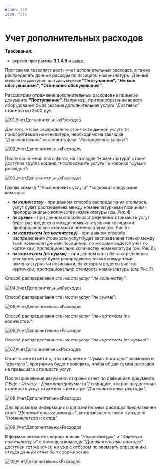 ```yaml
---
order: 140
icon: file
---
```


# Учет дополнительных расходов

**Требования:**
* версия программы **3.1.4.5** и выше.

Программа позволяет вести учет дополнительных расходов, а также распределять данные расходы по позициям номенклатуры. Данный механизм доступен для документов **"Поступление", "Начало обслуживания", "Окончание обслуживания"**.

Рассмотрим отражение дополнительных расходов на примере документа **"Поступление"**. Например, при приобретении нового оборудования была оказана дополнительная услуга *"Доставка"* стоимостью 2500 руб.

![01_УчетДополнительныхРасходов](static/01_УчетДополнительныхРасходов.png)

Для того, чтобы распределить стоимость данной услуги по приобретаемой номенклатуре, необходимо на закладке *"Дополнительно"* установить флаг *"Распределять услуги"*:

![02_УчетДополнительныхРасходов](static/02_УчетДополнительныхРасходов.png)

После включения этого флага, на закладке "Номенклатура" станет доступна группа команд *"Распределить услуги"* и колонка *"Сумма расходов"*:

![03_УчетДополнительныхРасходов](static/03_УчетДополнительныхРасходов.png)

Группа команд *"Распределить услуги" *содержит следующие команды:

* ***по количеству*** - при данном способе распределения стоимость услуг будет распределена между номенклатурными позициями пропорционально количеству номенклатуры (см. Рис.4);
* ***по сумме*** - при данном способе распределения стоимость услуг будет распределена между номенклатурными позициями пропорционально стоимости номенклатуры (см. Рис.5);
* ***по карточкам (по количеству)*** - при данном способе распределения стоимость услуг будет распределена только между теми номенклатурными позициями, по которым ведется учет по карточкам, пропорционально количеству номенклатуры (см. Рис.6);
* ***по карточкам (по сумме)*** - при данном способе распределения стоимость услуг будет распределена только между теми номенклатурными позициями, по которым ведется учет по карточкам, пропорционально стоимости номенклатуры (см. Рис.7).

Способ распределения стоимости услуг *"по количеству"*:

![04_УчетДополнительныхРасходов](static/04_УчетДополнительныхРасходов.png)

Способ распределения стоимости услуг *"по сумме"*:

![05_УчетДополнительныхРасходов](static/05_УчетДополнительныхРасходов.png)

Способ распределения стоимости услуг *"по карточкам (по количеству)"*:

![06_УчетДополнительныхРасходов](static/06_УчетДополнительныхРасходов.png)

Способ распределения стоимости услуг *"по карточкам (по сумме)"*:

![07_УчетДополнительныхРасходов](static/07_УчетДополнительныхРасходов.png)

Стоит также отметить, что заполнение *"Суммы расходов"* возможно и *"вручную"*, программа будет проверять, чтобы общая сумма расходов не превышала стоимости услуг.

После проведения документа откроем отчет по движениям документа *("Еще - Отчеты - Движения документа")* и увидим, что распределенная стоимость услуг отражена в регистре *"Дополнительные расходы"*:

![08_УчетДополнительныхРасходов](static/08_УчетДополнительныхРасходов.png)

Для просмотра информации о дополнительных расходах предназначен отчет *"Дополнительные расходы"*, который расположен в разделе *"Номенклатура и склад"*.

![09_УчетДополнительныхРасходов](static/09_УчетДополнительныхРасходов.png)

В формах элементов справочников *"Номенклатура"* и *"Карточки номенклатуры"* с помощью команды *"Дополнительные расходы"* доступен тот же отчет, но уже с отбором по элементу справочника, откуда данный отчет был сформирован:

![10_УчетДополнительныхРасходов](static/10_УчетДополнительныхРасходов.png)